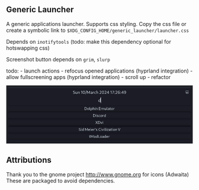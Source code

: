 
## Generic Launcher

A generic applications launcher. 
Supports css styling.
Copy the css file or create a symbolic link to `$XDG_CONFIG_HOME/generic_launcher/launcher.css`

Depends on `inotifytools` (todo: make this dependency optional for hotswapping css)

Screenshot button depends on `grim`, `slurp`


todo:
	- launch actions
	- refocus opened applications (hyprland integration)
	- allow fullscreening apps (hyprland integration)
	- scroll up
	- refactor

![Demo:](docs/demo_screenshot.jpg)

## Attributions

Thank you to the gnome project http://www.gnome.org for icons (Adwaita)
These are packaged to avoid dependencies.


